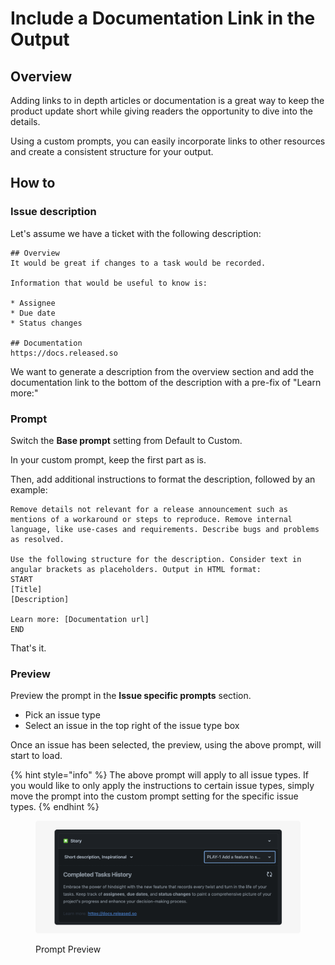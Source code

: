 # Include a Documentation Link in the Output

## Overview

Adding links to in depth articles or documentation is a great way to keep the product update short while giving readers the opportunity to dive into the details.&#x20;

Using a custom prompts, you can easily incorporate links to other resources and create a consistent structure for your output.&#x20;

## How to

### Issue description

Let's assume we have a ticket with the following description:

```
## Overview
It would be great if changes to a task would be recorded. 

Information that would be useful to know is: 

* Assignee
* Due date
* Status changes

## Documentation
https://docs.released.so
```

We want to generate a description from the overview section and add the documentation link to the bottom of the description with a pre-fix of "Learn more:"&#x20;

### Prompt

Switch the **Base prompt** setting from Default to Custom.&#x20;

In your custom prompt, keep the first part as is.&#x20;

Then, add additional instructions to format the description, followed by an example:&#x20;

```
Remove details not relevant for a release announcement such as mentions of a workaround or steps to reproduce. Remove internal language, like use-cases and requirements. Describe bugs and problems as resolved. 

Use the following structure for the description. Consider text in angular brackets as placeholders. Output in HTML format:
START
[Title]
[Description]

Learn more: [Documentation url]
END
```

That's it.&#x20;

### Preview

Preview the prompt in the **Issue specific prompts** section. &#x20;

* Pick an issue type
* Select an issue in the top right of the issue type box

Once an issue has been selected, the preview, using the above prompt, will start to load.&#x20;

{% hint style="info" %}
The above prompt will apply to all issue types. If you would like to only apply the instructions to certain issue types, simply move the prompt into the custom prompt setting for the  specific issue types.&#x20;
{% endhint %}

<figure><img src="../../.gitbook/assets/Howto - Prompt Preview.png" alt=""><figcaption><p>Prompt Preview</p></figcaption></figure>
